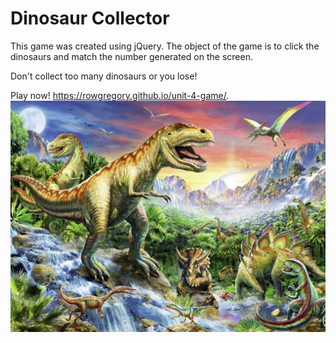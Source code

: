 # Dinosaur Collector

This game was created using jQuery. The object of the game is to click the dinosaurs and match the number generated on the screen.

Don't collect too many dinosaurs or you lose!

Play now! https://rowgregory.github.io/unit-4-game/.
![alt text](assets/images/readMe.jpg?raw=true)